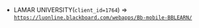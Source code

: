  - LAMAR UNIVERSITY(`client_id=1764`) => [`https://luonline.blackboard.com/webapps/Bb-mobile-BBLEARN/`](https://luonline.blackboard.com/webapps/Bb-mobile-BBLEARN/)

